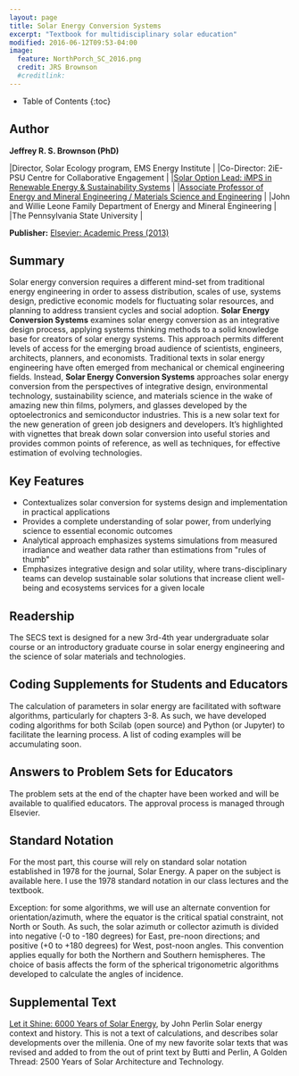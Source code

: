 ```yaml
---
layout: page
title: Solar Energy Conversion Systems
excerpt: "Textbook for multidisciplinary solar education"
modified: 2016-06-12T09:53-04:00
image:
  feature: NorthPorch_SC_2016.png
  credit: JRS Brownson
  #creditlink: 
---
```


* Table of Contents
{:toc}

## Author

**Jeffrey R. S. Brownson (PhD)**   

|Director, Solar Ecology program, EMS Energy Institute      |
|Co-Director: 2iE-PSU Centre for Collaborative Engagement   |
|[Solar Option Lead: iMPS in Renewable Energy & Sustainability Systems](https://www.ress.psu.edu/solar_energy) |
|[Associate Professor of Energy and Mineral Engineering / Materials Science and Engineering](http://www.eme.psu.edu/faculty/brownson) |
|John and Willie Leone Family Department of Energy and Mineral Engineering  |
|The Pennsylvania State University             |

**Publisher:** [Elsevier: Academic Press (2013)](https://www.elsevier.com/books/solar-energy-conversion-systems/brownson/978-0-12-397021-3)

## Summary

Solar energy conversion requires a different mind-set from traditional energy engineering in order to assess distribution, scales of use, systems design, predictive economic models for fluctuating solar resources, and planning to address transient cycles and social adoption. **Solar Energy Conversion Systems** examines solar energy conversion as an integrative design process, applying systems thinking methods to a solid knowledge base for creators of solar energy systems. This approach permits different levels of access for the emerging broad audience of scientists, engineers, architects, planners, and economists. Traditional texts in solar energy engineering have often emerged from mechanical or chemical engineering fields. Instead, **Solar Energy Conversion Systems** approaches solar energy conversion from the perspectives of integrative design, environmental technology, sustainability science, and materials science in the wake of amazing new thin films, polymers, and glasses developed by the optoelectronics and semiconductor industries. This is a new solar text for the new generation of green job designers and developers. It’s highlighted with vignettes that break down solar conversion into useful stories and provides common points of reference, as well as techniques, for effective estimation of evolving technologies. 

## Key Features

* Contextualizes solar conversion for systems design and implementation in practical applications
* Provides a complete understanding of solar power, from underlying science to essential economic outcomes
* Analytical approach emphasizes systems simulations from measured irradiance and weather data rather than estimations from "rules of thumb"
* Emphasizes integrative design and solar utility, where trans-disciplinary teams can develop sustainable solar solutions that increase client well-being and ecosystems services for a given locale

## Readership

The SECS text is designed for a new 3rd-4th year undergraduate solar course or an introductory graduate course in solar energy engineering and the science of solar materials and technologies.

## Coding Supplements for Students and Educators

The calculation of parameters in solar energy are facilitated with software algorithms, particularly for chapters 3-8. As such, we have developed coding algorithms for both Scilab (open source) and Python (or Jupyter) to facilitate the learning process. A list of coding examples will be accumulating soon.

## Answers to Problem Sets for Educators

The problem sets at the end of the chapter have been worked and will be available to qualified educators. The approval process is managed through Elsevier. 

## Standard Notation

For the most part, this course will rely on standard solar notation established in 1978 for the journal, Solar Energy. A paper on the subject is available here. I use the 1978 standard notation in our class lectures and the textbook.

Exception: for some algorithms, we will use an alternate convention for orientation/azimuth, where the equator is the critical spatial constraint, not North or South. As such, the solar azimuth or collector azimuth is divided into negative (-0 to -180 degrees) for East, pre-noon directions; and positive (+0 to +180 degrees) for West, post-noon angles. This convention applies equally for both the Northern and Southern hemispheres. The choice of basis affects the form of the spherical trigonometric algorithms developed to calculate the angles of incidence.

## Supplemental Text

[Let it Shine: 6000 Years of Solar Energy](http://john-perlin.com/), by John Perlin
    Solar energy context and history. This is not a text of calculations, and describes solar developments over the millenia. One of my new favorite solar texts that was revised and added to from the out of print text by Butti and Perlin, A Golden Thread: 2500 Years of Solar Architecture and Technology. 
